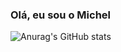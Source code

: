 ### Olá, eu sou o Michel

![Anurag's GitHub stats](https://github-readme-stats.vercel.app/api?username=michelmartinss&theme=defaultk&show_icons=true)

